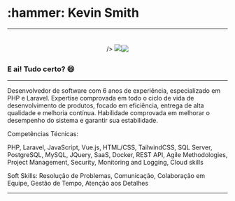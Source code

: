 
<h1>:hammer: Kevin Smith</h1>
<hr>
<div style="display: flex; flex-direction: row;justify-content: center; align-items: center;" align="center">
  
</div>
<br>
<div style="display: flex; flex-direction: row;justify-content: center; align-items: center;" align="center">
<picture>
<source 
  srcset="https://github-readme-stats.vercel.app/api?username=kevinsmitth&show_icons=true&theme=tokyonight&hide=prs&count_private=true&include_all_commits"
  media="(prefers-color-scheme: dark)"
/>
<source
  srcset="https://github-readme-stats.vercel.app/api?username=kevinsmitth&show_icons=true"
  media="(prefers-color-scheme: dark), (prefers-color-scheme: no-preference)"
  
/>
<img src="https://github-readme-stats.vercel.app/api?username=kevinsmitth&show_icons=true" />
</picture>
<img src="https://github-readme-stats.vercel.app/api/top-langs/?username=kevinsmitth&theme=radical&layout=compact" />
</div>

<h3>E ai! Tudo certo? 😄</h3>
<hr>
<p>Desenvolvedor de software com 6 anos de experiência, especializado em PHP e
Laravel. Expertise comprovada em todo o ciclo de vida de desenvolvimento de
produtos, focado em eficiência, entrega de alta qualidade e melhoria contínua.
Habilidade comprovada em melhorar o desempenho do sistema e garantir sua
estabilidade.
</p>
<p>
Competências
    Técnicas:
  </p>
  <p>PHP, Laravel, JavaScript, Vue.js, HTML/CSS, TailwindCSS,
    SQL Server, PostgreSQL, MySQL, JQuery, SaaS, Docker, REST API, Agile Methodologies, 
    Project Management, Security, Monitoring and Logging, Cloud skills
    </p>
    <p>
    Soft Skills: Resolução de Problemas, Comunicação, Colaboração em Equipe, Gestão de Tempo,
    Atenção aos Detalhes
    </p>
<hr>
<!--
**kevinsmitth/kevinsmitth** is a ✨ _special_ ✨ repository because its `README.md` (this file) appears on your GitHub profile.

Here are some ideas to get you started:

- 🔭 I’m currently working on ...
- 🌱 I’m currently learning ...
- 👯 I’m looking to collaborate on ...
- 🤔 I’m looking for help with ...
- 💬 Ask me about ...
- 📫 How to reach me: ...
- 😄 Pronouns: ...
- ⚡ 👋Fun fact: ...
-->
 
